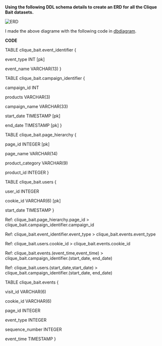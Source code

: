 **Using the following DDL schema details to create an ERD for all the Clique Bait datasets.**

![ERD](https://user-images.githubusercontent.com/104282317/212765884-b68da9a4-8599-4e71-914a-7785b4c764a5.JPG)

I made the above diagrame with the following code in [dbdiagram](https://dbdiagram.io/d).


   **CODE**


TABLE clique_bait.event_identifier {


  event_type INT [pk]
  
  event_name VARCHAR(13)
}



TABLE clique_bait.campaign_identifier {
  
  campaign_id INT
  
  products VARCHAR(3)
  
  campaign_name VARCHAR(33)
  
  start_date TIMESTAMP [pk]
  
  end_date TIMESTAMP [pk]
}



TABLE clique_bait.page_hierarchy {
  
  page_id INTEGER [pk]
  
  page_name VARCHAR(14)
  
  product_category VARCHAR(9)
  
  product_id INTEGER
}



TABLE clique_bait.users {
  
  user_id INTEGER 
  
  cookie_id VARCHAR(6) [pk]
  
  start_date TIMESTAMP
}


Ref: clique_bait.page_hierarchy.page_id > clique_bait.campaign_identifier.campaign_id

Ref: clique_bait.event_identifier.event_type > clique_bait.events.event_type

Ref: clique_bait.users.cookie_id  > clique_bait.events.cookie_id

Ref: clique_bait.events.(event_time,event_time) > clique_bait.campaign_identifier.(start_date, end_date)

Ref: clique_bait.users.(start_date,start_date) > clique_bait.campaign_identifier.(start_date, end_date)



TABLE clique_bait.events {
  
  visit_id VARCHAR(6)
  
  cookie_id VARCHAR(6) 
  
  page_id INTEGER
  
  event_type INTEGER
  
  sequence_number INTEGER
  
  
  event_time TIMESTAMP
}
